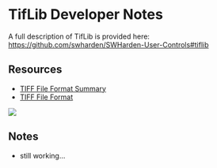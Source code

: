 # TifLib Developer Notes

A full description of TifLib is provided here:
https://github.com/swharden/SWHarden-User-Controls#tiflib

## Resources
* [TIFF File Format Summary](https://www.fileformat.info/format/tiff/egff.htm#TIFF.FO)
* [TIFF File Format](http://www.fileformat.info/format/tiff/corion.htm)

![](https://www.fileformat.info/format/tiff/gtiff02.png)

## Notes
* still working...
